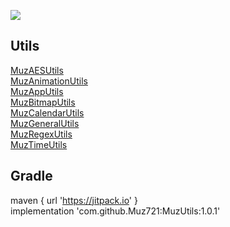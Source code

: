 [![](https://jitpack.io/v/Muz721/MuzUtils.svg)](https://jitpack.io/#Muz721/MuzUtils)

## Utils
 [MuzAESUtils](https://github.com/Muz721/MuzUtils/blob/master/muzutilslibrary/src/main/java/com/muz/muzutilslibrary/util/MuzAESUtils.java)  
 [MuzAnimationUtils](https://github.com/Muz721/MuzUtils/blob/master/muzutilslibrary/src/main/java/com/muz/muzutilslibrary/util/MuzAnimationUtils.java)  
 [MuzAppUtils](https://github.com/Muz721/MuzUtils/blob/master/muzutilslibrary/src/main/java/com/muz/muzutilslibrary/util/MuzAppUtils.java)  
 [MuzBitmapUtils](https://github.com/Muz721/MuzUtils/blob/master/muzutilslibrary/src/main/java/com/muz/muzutilslibrary/util/MuzBitmapUtils.java)  
 [MuzCalendarUtils](https://github.com/Muz721/MuzUtils/blob/master/muzutilslibrary/src/main/java/com/muz/muzutilslibrary/util/MuzCalendarUtils.java)  
 [MuzGeneralUtils](https://github.com/Muz721/MuzUtils/blob/master/muzutilslibrary/src/main/java/com/muz/muzutilslibrary/util/MuzGeneralUtils.java)  
 [MuzRegexUtils](https://github.com/Muz721/MuzUtils/blob/master/muzutilslibrary/src/main/java/com/muz/muzutilslibrary/util/MuzRegexUtils.java)  
 [MuzTimeUtils](https://github.com/Muz721/MuzUtils/blob/master/muzutilslibrary/src/main/java/com/muz/muzutilslibrary/util/MuzTimeUtils.java)

## Gradle
 maven { url 'https://jitpack.io' }  
 implementation 'com.github.Muz721:MuzUtils:1.0.1'